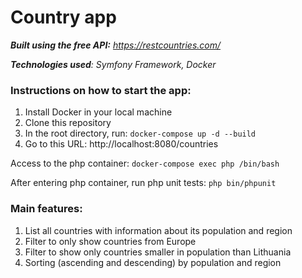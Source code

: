 # Country app

_**Built using the free API:** https://restcountries.com/_

_**Technologies used**: Symfony Framework, Docker_

### Instructions on how to start the app:
1. Install Docker in your local machine
2. Clone this repository
3. In the root directory, run: `docker-compose up -d --build`
4. Go to this URL: http://localhost:8080/countries

Access to the php container: `docker-compose exec php /bin/bash`

After entering php container, run php unit tests: `php bin/phpunit`

### Main features:
1. List all countries with information about its population and region
2. Filter to only show countries from Europe
3. Filter to show only countries smaller in population than Lithuania
4. Sorting (ascending and descending) by population and region

